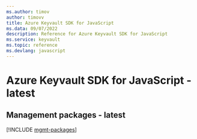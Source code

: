 ```yaml
---
ms.author: timov
author: timovv
title: Azure Keyvault SDK for JavaScript
ms.data: 09/07/2022
description: Reference for Azure Keyvault SDK for JavaScript
ms.service: keyvault
ms.topic: reference
ms.devlang: javascript
---
```

# Azure Keyvault SDK for JavaScript - latest

## Management packages - latest
[!INCLUDE [mgmt-packages](keyvault-mgmt-index.md)]